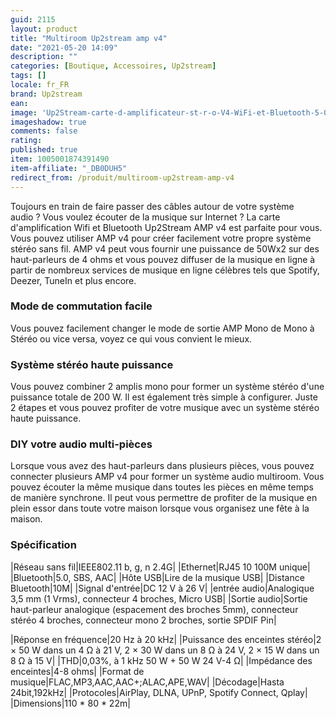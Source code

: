 ```yaml
---
guid: 2115
layout: product 
title: "Multiroom Up2stream amp v4"
date: "2021-05-20 14:09"
description: ""
categories: [Boutique, Accessoires, Up2stream]
tags: []
locale: fr_FR
brand: Up2stream
ean: 
image: 'Up2Stream-carte-d-amplificateur-st-r-o-V4-WiFi-et-Bluetooth-5-0-50W-x-2.jpg'
imageshadow: true
comments: false
rating:  
published: true
item: 1005001874391490
item-affiliate: "_DB0DUH5"
redirect_from: /produit/multiroom-up2stream-amp-v4
---
```


Toujours en train de faire passer des câbles autour de votre système audio ? Vous voulez écouter de la musique sur Internet ? La carte d'amplification Wifi et Bluetooth Up2Stream AMP v4 est parfaite pour vous. Vous pouvez utiliser AMP v4 pour créer facilement votre propre système stéréo sans fil. AMP v4 peut vous fournir une puissance de 50Wx2 sur des haut-parleurs de 4 ohms et vous pouvez diffuser de la musique en ligne à partir de nombreux services de musique en ligne célèbres tels que Spotify, Deezer, TuneIn et plus encore.

### Mode de commutation facile

Vous pouvez facilement changer le mode de sortie AMP Mono de Mono à Stéréo ou vice versa, voyez ce qui vous convient le mieux.

### Système stéréo haute puissance

Vous pouvez combiner 2 amplis mono pour former un système stéréo d'une puissance totale de 200 W. Il est également très simple à configurer. Juste 2 étapes et vous pouvez profiter de votre musique avec un système stéréo haute puissance.

### DIY votre audio multi-pièces

Lorsque vous avez des haut-parleurs dans plusieurs pièces, vous pouvez connecter plusieurs AMP v4 pour former un système audio multiroom. Vous pouvez écouter la même musique dans toutes les pièces en même temps de manière synchrone. Il peut vous permettre de profiter de la musique en plein essor dans toute votre maison lorsque vous organisez une fête à la maison.

### Spécification

|Réseau sans fil|IEEE802.11 b, g, n 2.4G|
|Ethernet|RJ45 10 100M unique|
|Bluetooth|5.0, SBS, AAC|
|Hôte USB|Lire de la musique USB|
|Distance Bluetooth|10M|
|Signal d'entrée|DC 12 V à 26 V|
|entrée audio|Analogique 3,5 mm (1 Vrms), connecteur 4 broches, Micro USB|
|Sortie audio|Sortie haut-parleur analogique (espacement des broches 5mm), connecteur stéréo 4 broches, connecteur mono 2 broches, sortie SPDIF Pin|

|Réponse en fréquence|20 Hz à 20 kHz|
|Puissance des enceintes stéréo|2 × 50 W dans un 4 Ω à 21 V, 2 × 30 W dans un 8 Ω à 24 V, 2 × 15 W dans un 8 Ω à 15 V|
|THD|0,03%, à 1 kHz 50 W + 50 W 24 V-4 Ω|
|Impédance des enceintes|4-8 ohms|
|Format de musique|FLAC,MP3,AAC,AAC+;ALAC,APE,WAV|
|Décodage|Hasta 24bit,192kHz|
|Protocoles|AirPlay, DLNA, UPnP, Spotify Connect, Qplay|
|Dimensions|110 * 80 * 22m|